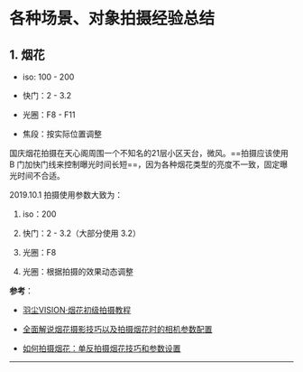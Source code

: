 # 各种场景、对象拍摄经验总结

## 1. 烟花

- iso: 100 - 200

- 快门：2 - 3.2

- 光圈：F8 - F11

- 焦段：按实际位置调整

国庆烟花拍摄在天心阁周围一个不知名的21层小区天台，微风。==拍摄应该使用 B 门加快门线来控制曝光时间长短==，因为各种烟花类型的亮度不一致，固定曝光时间不合适。

2019.10.1 拍摄使用参数大致为：

1. iso：200

2. 快门：2 - 3.2（大部分使用 3.2）

3. 光圈：F8

4. 光圈：根据拍摄的效果动态调整

**参考**：

- [羽尘VISION·烟花初级拍摄教程](https://500px.me/community/v2/graphic/detail/e45a833f71c2b6f50a1a509aef1c89af?rs=c0a99e5304da3ac72c76a6da2de8e9196&from=groupmessage&isappinstalled=0)

- [全面解说烟花摄影技巧以及拍摄烟花时的相机参数配置](http://www.360doc.com/content/18/0216/13/46763659_730216026.shtml)

- [如何拍摄烟花：单反拍摄烟花技巧和参数设置](http://www.sohu.com/a/59481996_194734)

---
